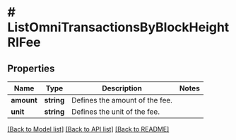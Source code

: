 # # ListOmniTransactionsByBlockHeightRIFee

## Properties

Name | Type | Description | Notes
------------ | ------------- | ------------- | -------------
**amount** | **string** | Defines the amount of the fee. |
**unit** | **string** | Defines the unit of the fee. |

[[Back to Model list]](../../README.md#models) [[Back to API list]](../../README.md#endpoints) [[Back to README]](../../README.md)
